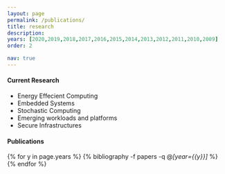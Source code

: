 ```yaml
---
layout: page
permalink: /publications/
title: research
description: 
years: [2020,2019,2018,2017,2016,2015,2014,2013,2012,2011,2010,2009]
order: 2

nav: true
---
```

#### Current Research 

- Energy Effecient Computing
- Embedded Systems
- Stochastic Computing
- Emerging workloads and platforms
- Secure Infrastructures


#### Publications

<div class="publications">

{% for y in page.years %}
  {% bibliography -f papers -q @*[year={{y}}]* %}
{% endfor %}

</div>
